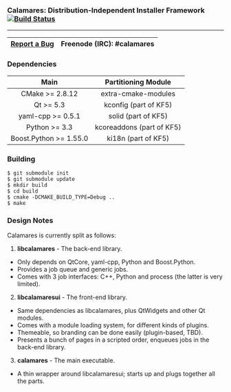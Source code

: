 ### Calamares: Distribution-Independent Installer Framework [![Build Status](http://calamares.io/ci/buildStatus/icon?job=calamares-master)](http://calamares.pangea.pub/ci/job/calamares-master/)
---------

| [Report a Bug](http://calamares.io/bugs/) | Freenode (IRC): #calamares |
|:-----------------------------------------:|:--------------------------:|

### Dependencies
| Main | Partitioning Module |
|:----:|:-------------------:|
| CMake >= 2.8.12 | extra-cmake-modules |
| Qt >= 5.3 | kconfig (part of KF5) |
| yaml-cpp >= 0.5.1 | solid (part of KF5) |
| Python >= 3.3 | kcoreaddons (part of KF5) |
| Boost.Python >= 1.55.0 | ki18n (part of KF5) |

### Building
```
$ git submodule init
$ git submodule update
$ mkdir build
$ cd build
$ cmake -DCMAKE_BUILD_TYPE=Debug ..
$ make
```

### Design Notes
Calamares is currently split as follows:
 1. __libcalamares__ - The back-end library.
   * Only depends on QtCore, yaml-cpp, Python and Boost.Python.
   * Provides a job queue and generic jobs.
   * Comes with 3 job interfaces: C++, Python and process (the latter is very limited).
 2. __libcalamaresui__ - The front-end library.
   * Same dependencies as libcalamares, plus QtWidgets and other Qt modules.
   * Comes with a module loading system, for different kinds of plugins.
   * Themeable, so branding can be done easily (plugin-based, TBD).
   * Presents a bunch of pages in a scripted order, enqueues jobs in the back-end library.
 3. __calamares__ - The main executable.
   * A thin wrapper around libcalamaresui; starts up and plugs together all the parts.
